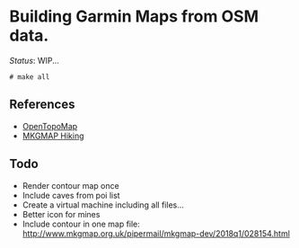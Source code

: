 # Building Garmin Maps from OSM data.

*Status*: WIP...

```
# make all
```

## References
- [OpenTopoMap](https://github.com/der-stefan/OpenTopoMap)
- [MKGMAP Hiking](https://github.com/vibrog/mkgmap-hiking)

## Todo
- Render contour map once
- Include caves from poi list
- Create a virtual machine including all files...
- Better icon for mines
- Include contour in one map file: http://www.mkgmap.org.uk/pipermail/mkgmap-dev/2018q1/028154.html

